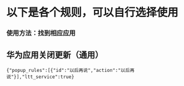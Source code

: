 # 以下是各个规则，可以自行选择使用
### 使用方法：找到相应应用
## 华为应用关闭更新（通用）
```
{"popup_rules":[{"id":"以后再说","action":"以后再说"}],"ltt_service":true}
```
